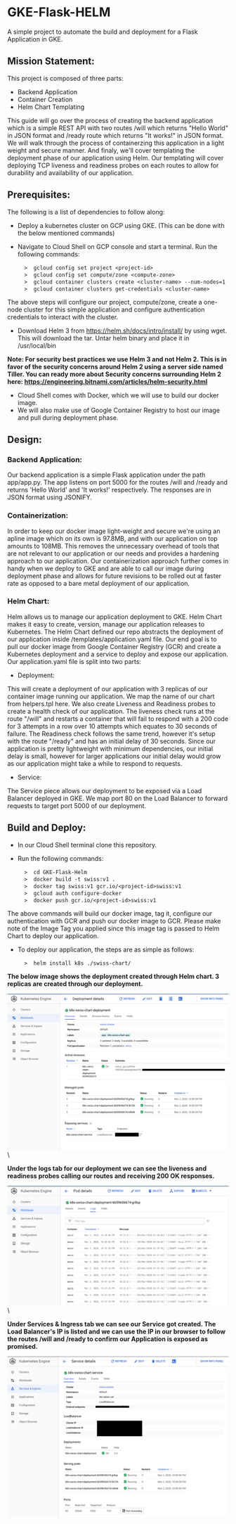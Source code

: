 # GKE-Flask-HELM
A simple project to automate the build and deployment for a Flask Application in GKE.

## Mission Statement:
This project is composed of three parts:

- Backend Application
- Container Creation
- Helm Chart Templating

This guide will go over the process of creating the backend application which is a simple REST API with two routes /will which returns "Hello World" in JSON format and /ready route which returns "It works!" in JSON format. We will walk through the process of containerzing this application in a light weight and secure manner. And finaly, we'll cover templating the deployment phase of our application using Helm. Our templating will cover deploying TCP liveness and readiness probes on each routes to allow for durability and availability of our application.

## Prerequisites:
The following is a list of dependencies to follow along:

- Deploy a kubernetes cluster on GCP using GKE. (This can be done with the below mentioned commands)
- Navigate to Cloud Shell on GCP console and start a terminal. Run the following commands:

        >  gcloud config set project <project-id>
        >  gcloud config set compute/zone <compute-zone>
        >  gcloud container clusters create <cluster-name> --num-nodes=1
        >  gcloud container clusters get-credentials <cluster-name>

The above steps will configure our project, compute/zone, create a one-node cluster for this simple application and configure authentication credentials to interact with the cluster.

- Download Helm 3 from https://helm.sh/docs/intro/install/ by using wget. This will download the tar. Untar helm binary and place it in /usr/local/bin

**Note: For security best practices we use Helm 3 and not Helm 2. This is in favor of the security concerns around Helm 2 using a server side named Tiller. You can ready more about Security concerns surrounding Helm 2 here: https://engineering.bitnami.com/articles/helm-security.html**

- Cloud Shell comes with Docker, which we will use to build our docker image. 
- We will also make use of Google Container Registry to host our image and pull during deployment phase.

## Design:

### Backend Application:

Our backend application is a simple Flask application under the path app/app.py. The app listens on port 5000 for the routes /will and /ready and returns 'Hello World' and 'It works!' respectively. The responses are in JSON format using JSONIFY.

### Containerization:

In order to keep our docker image light-weight and secure we're using an apline image which on its own is 97.8MB, and with our application on top amounts to 108MB. This removes the unnecessary overhead of tools that are not relevant to our application or our needs and provides a hardening approach to our application. Our containerization approach further comes in handy when we deploy to GKE and are able to call our image during deployment phase and allows for future revisions to be rolled out at faster rate as opposed to a bare metal deployment of our application.

### Helm Chart:

Helm allows us to manage our application deployment to GKE. Helm Chart makes it easy to create, version, manage our application releases to Kubernetes. The Helm Chart defined our repo abstracts the deployment of our application inside /templates/application.yaml file. Our end goal is to pull our docker image from Google Container Registry (GCR) and create a Kubernetes deployment and a service to deploy and expose our application. Our application.yaml file is split into two parts:

- Deployment:

This will create a deployment of our application with 3 replicas of our container image running our application. We map the name of our chart from helpers.tpl here. We also create Liveness and Readiness probes to create a health check of our application. The liveness check runs at the route "/will" and restarts a container that will fail to respond with a 200 code for 3 attempts in a row over 10 attempts which equates to 30 seconds of failure. The Readiness check follows the same trend, however it's setup with the route "/ready" and has an initial delay of 30 seconds. Since our application is pretty lightweight with minimum dependencies, our initial delay is small, however for larger applications our initial delay would grow as our application might take a while to respond to requests.

- Service:

The Service piece allows our deployment to be exposed via a Load Balancer deployed in GKE. We map port 80 on the Load Balancer to forward requests to target port 5000 of our deployment. 


## Build and Deploy:

- In our Cloud Shell terminal clone this repository. 
- Run the following commands:

        >  cd GKE-Flask-Helm
        >  docker build -t swiss:v1 .
        >  docker tag swiss:v1 gcr.io/<project-id>swiss:v1
        >  gcloud auth configure-docker
        >  docker push gcr.io/<project-id>swiss:v1

The above commands will build our docker image, tag it, configure our authentication with GCR and push our docker image to GCR. Please make note of the Image Tag you applied since this image tag is passed to Helm Chart to deploy our application.

- To deploy our application, the steps are as simple as follows:

        >  helm install k8s ./swiss-chart/



**The below image shows the deployment created through Helm chart. 3 replicas are created through our deployment.**

![alt text](images/deployment.png)\




**Under the logs tab for our deployment we can see the liveness and readiness probes calling our routes and receiving 200 OK responses.**

![alt text](images/probe-logs.png)\





**Under Services & Ingress tab we can see our Service got created. The Load Balancer's IP is listed and we can use the IP in our browser to follow the routes <IP-Address>/will and <IP-Address>/ready to confirm our Application is exposed as promised.**

![alt text](images/service.png)
